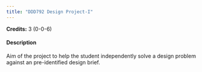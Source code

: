 ```yaml
---
title: "DDD792 Design Project-I"
---
```

**Credits:** 3 (0-0-6)

#### Description
Aim of the project to help the student independently solve a design problem against an pre-identified design brief.